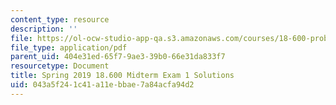 ```yaml
---
content_type: resource
description: ''
file: https://ol-ocw-studio-app-qa.s3.amazonaws.com/courses/18-600-probability-and-random-variables-fall-2019/043a5f241c41a11ebbae7a84acfa94d2_MIT18_600F19_mid1_2019_soln.pdf
file_type: application/pdf
parent_uid: 404e31ed-65f7-9ae3-39b0-66e31da833f7
resourcetype: Document
title: Spring 2019 18.600 Midterm Exam 1 Solutions
uid: 043a5f24-1c41-a11e-bbae-7a84acfa94d2
---
```

